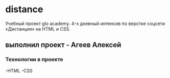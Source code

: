 # distance
Учебный проект glo academy.
4-х дневный интенсив по верстке соцсети «Дистанция» на HTML и CSS.

## выполнил проект - Агеев Алексей

### Технологии в проекте
-HTML
-CSS
